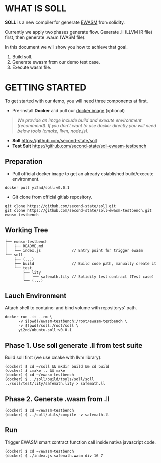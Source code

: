 # WHAT IS SOLL
**SOLL** is a new compiler for generate [EWASM](https://github.com/ewasm) from solidity.

Currently we apply two phases generate flow. Generate .ll (LLVM IR file) first, then generate .wasm (WASM file).

In this document we will show you how to achieve that goal.

1. Build soll.
2. Generate ewasm from our demo test case.
3. Execute wasm file.

# GETTING STARTED

To get started with our demo, you will need three components at first.

- Pre-install **Docker** and pull our [docker image](https://hub.docker.com/r/yi2nd/ubuntu-soll-build/) (optional)  

> *We provide an image include build and execute environment (recommend). If you don't want to use docker directly you will need below tools (cmake, llvm, node.js).*

- **Soll** https://github.com/second-state/soll
- **Test Suit** https://github.com/second-state/soll-ewasm-testbench

## Preparation
- Pull official docker image to get an already established build/execute environment.
```Shell
docker pull yi2nd/soll:v0.0.1
```

- Git clone from official gitlab repository.
```Shell
git clone https://github.com/second-state/soll.git
git clone https://github.com/second-state/soll-ewasm-testbench.git ewasm-testbench
```


## Working Tree
```
├── ewasm-testbench
│   ├── README.md
│   └── index.js              // Entry point for trigger ewasm 
└── soll
    ├── (...)
    ├── build                 // Build code path, manually create it
    └── test
        ├── lity
        │   └── safemath.lity // Solidity test contract (Test case)
        └── (...)
```

## Lauch Environment
Attach shell to container and bind volume with repositorys' path.
```Shell
docker run -it --rm \
      -v $(pwd)/ewasm-testbench:/root/ewasm-testbench \
      -v $(pwd)/soll:/root/soll \
      yi2nd/ubuntu-soll:v0.0.1
```

## Phase 1. Use soll generate .ll from test suite
Build soll first (we use cmake with llvm library).
```Shell
(docker) $ cd ~/soll && mkdir build && cd build
(docker) $ cmake .. && make
(docker) $ cd ~/ewasm-testbench
(docker) $ ../soll/build/tools/soll/soll ../soll/test/lity/safemath.lity > safemath.ll
```

## Phase 2. Generate .wasm from .ll
```Shell
(docker) $ cd ~/ewasm-testbench
(docker) $ ../soll/utils/compile -v safemath.ll
```

## Run 
Trigger EWASM smart contract function call inside nativa javascript code.
```Shell
(docker) $ cd ~/ewasm-testbench
(docker) $ ./index.js safemath.wasm div 16 7
```
